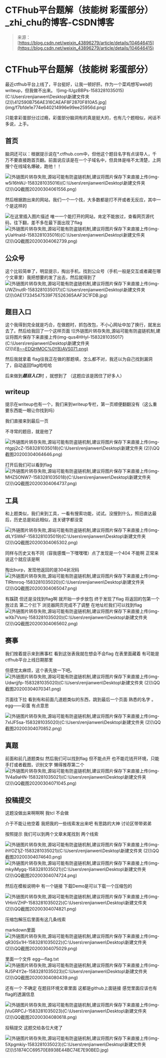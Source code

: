 <!--yml
category: 未分类
date: 2022-04-26 14:43:09
-->

# CTFhub平台题解（技能树 彩蛋部分）_zhi_chu的博客-CSDN博客

> 来源：[https://blog.csdn.net/weixin_43896279/article/details/104646415](https://blog.csdn.net/weixin_43896279/article/details/104646415)

# CTFhub平台题解（技能树 彩蛋部分）

最近ctfhub平台上线了，平台挺好，让我一顿好肝。作为一个菜鸡想写web的writeup，但我做不出来。
![img-lUgzBBPs-1583281035015)(C:\Users\renjianwen\Desktop\新建文件夹 (2)]\412590B756AE316CAEAF8F2870F810A5.jpg](img/f7bfde1e774e640214996e99ee25956d.png)

只能拿彩蛋部分过过瘾，彩蛋部分脑洞有的真是挺大的，也有几个题相似，闲话不多说，上手。

## 首页

脑洞还可以：根据提示说在*.ctfhub.com中，但他这个题目名字有点误导人，千万不要直接跑首页翻。前面说应该是在一个子域名中，但具体是啥不太清楚，上网搜个在线域名爆破，跑他！！

![[外链图片转存失败,源站可能有防盗链机制,建议将图片保存下来直接上传(img-w5i16hWJ-1583281035016)(C:\Users\renjianwen\Desktop\新建文件夹 (2)]\QQ截图20200304061556.png)](img/7db64ed224080a8544e835683ec8324d.png)

然后根据跑出来的网站，我们一个一个找，大多数都是打不开或者无反应，其中一个是这样的

![在这里插入图片描述](img/e187e17046c25d853a2b9a2d47f79fe1.png)
唯一一个能打开的网站，肯定不能放过，查看网页源代码，往下翻，差不多在最下面出现了flag
![[外链图片转存失败,源站可能有防盗链机制,建议将图片保存下来直接上传(img-yUaHnaId-1583281035016)(C:\Users\renjianwen\Desktop\新建文件夹 (2)]\QQ截图20200304062739.png)](img/cfa8423173404e0c2c2ab7b9f1447c1f.png)

## 公众号

这个比较简单了，明显提示，掏出手机，找到公众号（手机一般是交互或者藏在哪个文章里）我把想要的发了出去，然后就得到了 ![[外链图片转存失败,源站可能有防盗链机制,建议将图片保存下来直接上传(img-UWZlnutR-1583281035017)(C:\Users\renjianwen\Desktop\新建文件夹 (2)]\0AE17334547539F7E526365AAF3C1FDB.jpg)](img/e363324c2569270efd0c919b2ba3921c.png)

## 题目入口

这个我得到完全就是巧合，在做题时，抓包改包，不小心网址中加了换行，就发出去了。然后给我回了一个这样页面 ![[外链图片转存失败,源站可能有防盗链机制,建议将图片保存下来直接上传(img-qus4HHyl-1583281035017)(C:\Users\renjianwen\Desktop\新建文件夹 (2)]\E[8~~EDQHMOC%0YB}AVS071.png)](img/aec2c161d861a106c5c0140d4e00a82b.png)

然后我就拿着 flag往我正在做的那题填，怎么都不对，我还以为自己找到漏洞了，自动返回flag哈哈哈

后来做到***题目入口***时 ，就想到了 （这题应该是困住了好多人）

## writeup

提示在writeup也有一个，我们来到writeup专栏，第一页顺便翻翻没有（这么重要东西能一眼让你找到吗）

我们直接来到最后一页

不寻常的题目，就是他了

![[外链图片转存失败,源站可能有防盗链机制,建议将图片保存下来直接上传(img-ntgpj2cZ-1583281035018)(C:\Users\renjianwen\Desktop\新建文件夹 (2)]\QQ截图20200304064646.png)](img/f88550c46dcdbca3e110178bd78dc14d.png)

打开后我们可以看到flag![[外链图片转存失败,源站可能有防盗链机制,建议将图片保存下来直接上传(img-MHZSONW7-1583281035018)(C:\Users\renjianwen\Desktop\新建文件夹 (2)]\QQ截图20200304064737.png)](img/fee00b72c08df5a6db302189011f4b02.png)

## 工具

和上题类似，我们来到工具，一看有搜索功能，试试。没搜到什么，照旧直达最后，历史总是如此相似，连关键字都没变

![[外链图片转存失败,源站可能有防盗链机制,建议将图片保存下来直接上传(img-dlLYSWkF-1583281035019)(C:\Users\renjianwen\Desktop\新建文件夹 (2)]\QQ截图20200304065302.png)](img/afdc932b4659d4d2c54e18f95a733f2a.png)

同样与历史又有不同（容我感慨一下嘿嘿嘿）点了发现是一个404 不能啊 正常来说这个就应该是啊

掏出burp，发现他返回的是304状况码 ![[外链图片转存失败,源站可能有防盗链机制,建议将图片保存下来直接上传(img-TlRtmroq-1583281035020)(C:\Users\renjianwen\Desktop\新建文件夹 (2)]\QQ截图20200304065047.png)](img/351c0e7ad8aaaf8d4e962fd20e60c626.png)

有蹊跷 但还是没找到flag啊 就开始一步步放包 终于发现了flag 将返回的包第一个放过去 第二个拦下 浏览器网页完成不了调整 在地址栏我们可以找到flag![[外链图片转存失败,源站可能有防盗链机制,建议将图片保存下来直接上传(img-wXb7Vsmj-1583281035020)(C:\Users\renjianwen\Desktop\新建文件夹 (2)]\QQ截图20200304065602.png)](img/645937f5814e24d3d90c37465a65ffe6.png)

## 赛事

我们按着提示来到赛事栏 看到这张表我就在想会不会flag 在表里面藏着 有可能是ctfhub平台上线日期那里

但感觉太麻烦，这个表先放一下吧。![[外链图片转存失败,源站可能有防盗链机制,建议将图片保存下来直接上传(img-Udwrjjfp-1583281035020)(C:\Users\renjianwen\Desktop\新建文件夹 (2)]\QQ截图20200304070341.png)](img/d4ef171745820eae329979cb01cac966.png)

页面往下拉 看到有和前面几道题类似的东西，跳到最后一个页面 熟悉的名字 。egg——彩蛋 有点意思

![[外链图片转存失败,源站可能有防盗链机制,建议将图片保存下来直接上传(img-7xIJF5sa-1583281035020)(C:\Users\renjianwen\Desktop\新建文件夹 (2)]\QQ截图20200304070852.png)](img/51df4a2c8c3a10f98b53e35eba9c6ed3.png)

## 真题

前面和前几道题类似 然后我们可以找到flag 但不能点开 也不能花钱开环境，只能手打或者截图，识别文字 懒得推荐第二个 ![[外链图片转存失败,源站可能有防盗链机制,建议将图片保存下来直接上传(img-1V4a9aHN-1583281035021)(C:\Users\renjianwen\Desktop\新建文件夹 (2)]\QQ截图20200304071045.png)](img/b82a992662ae845778235d62a5569216.png)

## 投稿提交

这题没做出来啊啊啊 我tcl 不会做

介于不能让他空着 我把我的一些线索发出来吧 有思路的大神 讨论区带带弟弟

按照提示 我们可以到两个文章末尾找到 两个线索

![[外链图片转存失败,源站可能有防盗链机制,建议将图片保存下来直接上传(img-ihYOZ1jZ-1583281035021)(C:\Users\renjianwen\Desktop\新建文件夹 (2)]\QQ截图20200304074640.png)](img/b06c18dc1022f3c421753cc5d7d48373.png) ![[外链图片转存失败,源站可能有防盗链机制,建议将图片保存下来直接上传(img-mkyiMygq-1583281035021)(C:\Users\renjianwen\Desktop\新建文件夹 (2)]\QQ截图20200304074724.png)](img/d2f994d23d01c46b91515e34cd8c689f.png)

然后在模板说明中 有一个链接 下载Demo是可以下载一个压缩包的

![[外链图片转存失败,源站可能有防盗链机制,建议将图片保存下来直接上传(img-VHinVZHP-1583281035022)(C:\Users\renjianwen\Desktop\新建文件夹 (2)]\QQ截图20200304074821.png)](img/f35bb3404e2d573bb88fc68018741228.png)

压缩包解压后里面有这几条线索

markdown里面 ![[外链图片转存失败,源站可能有防盗链机制,建议将图片保存下来直接上传(img-qR30Sx1H-1583281035022)(C:\Users\renjianwen\Desktop\新建文件夹 (2)]\QQ截图20200304075029.png)](img/78c02e7555963d883b582efc863c8191.png)

里面一个文件 egg—flag.txt ![[外链图片转存失败,源站可能有防盗链机制,建议将图片保存下来直接上传(img-RJ5P4Y2e-1583281035023)(C:\Users\renjianwen\Desktop\新建文件夹 (2)]\QQ截图20200304080439.png)](img/0c023e4136f73ebc5bdea7ce361c35f8.png)

还有一个 不确定 在题目环境文章里面 这都是github上面链接 感觉里面应该也有 flag的透漏信息

![[外链图片转存失败,源站可能有防盗链机制,建议将图片保存下来直接上传(img-jVuGRPCJ-1583281035023)(C:\Users\renjianwen\Desktop\新建文件夹 (2)]\QQ截图20200304080618.png)](img/c6d3be6351ac2f0bec2394bfc6fb8b40.png)

投稿提交 这题交给各位大佬了

![[外链图片转存失败,源站可能有防盗链机制,建议将图片保存下来直接上传(img-5Xpgmkiy-1583281035023)(C:\Users\renjianwen\Desktop\新建文件夹 (2)]\51874CC69570E8938E44BC74E7E90BED.jpg)](img/154eb3a9d2cf55e51ac32a69bf6b4c2f.png)